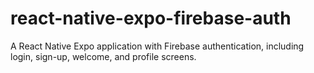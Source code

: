 # react-native-expo-firebase-auth
 A React Native Expo application with Firebase authentication, including login, sign-up, welcome, and profile screens.
